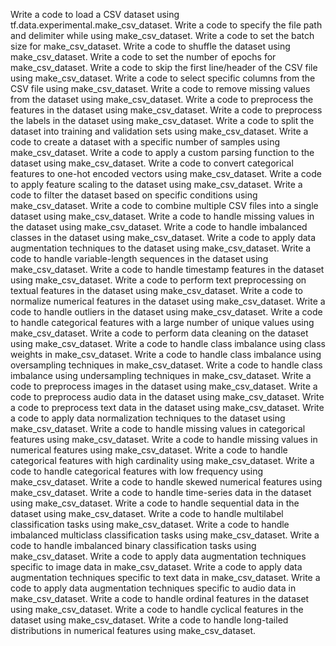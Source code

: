 Write a code to load a CSV dataset using tf.data.experimental.make_csv_dataset.
Write a code to specify the file path and delimiter while using make_csv_dataset.
Write a code to set the batch size for make_csv_dataset.
Write a code to shuffle the dataset using make_csv_dataset.
Write a code to set the number of epochs for make_csv_dataset.
Write a code to skip the first line/header of the CSV file using make_csv_dataset.
Write a code to select specific columns from the CSV file using make_csv_dataset.
Write a code to remove missing values from the dataset using make_csv_dataset.
Write a code to preprocess the features in the dataset using make_csv_dataset.
Write a code to preprocess the labels in the dataset using make_csv_dataset.
Write a code to split the dataset into training and validation sets using make_csv_dataset.
Write a code to create a dataset with a specific number of samples using make_csv_dataset.
Write a code to apply a custom parsing function to the dataset using make_csv_dataset.
Write a code to convert categorical features to one-hot encoded vectors using make_csv_dataset.
Write a code to apply feature scaling to the dataset using make_csv_dataset.
Write a code to filter the dataset based on specific conditions using make_csv_dataset.
Write a code to combine multiple CSV files into a single dataset using make_csv_dataset.
Write a code to handle missing values in the dataset using make_csv_dataset.
Write a code to handle imbalanced classes in the dataset using make_csv_dataset.
Write a code to apply data augmentation techniques to the dataset using make_csv_dataset.
Write a code to handle variable-length sequences in the dataset using make_csv_dataset.
Write a code to handle timestamp features in the dataset using make_csv_dataset.
Write a code to perform text preprocessing on textual features in the dataset using make_csv_dataset.
Write a code to normalize numerical features in the dataset using make_csv_dataset.
Write a code to handle outliers in the dataset using make_csv_dataset.
Write a code to handle categorical features with a large number of unique values using make_csv_dataset.
Write a code to perform data cleaning on the dataset using make_csv_dataset.
Write a code to handle class imbalance using class weights in make_csv_dataset.
Write a code to handle class imbalance using oversampling techniques in make_csv_dataset.
Write a code to handle class imbalance using undersampling techniques in make_csv_dataset.
Write a code to preprocess images in the dataset using make_csv_dataset.
Write a code to preprocess audio data in the dataset using make_csv_dataset.
Write a code to preprocess text data in the dataset using make_csv_dataset.
Write a code to apply data normalization techniques to the dataset using make_csv_dataset.
Write a code to handle missing values in categorical features using make_csv_dataset.
Write a code to handle missing values in numerical features using make_csv_dataset.
Write a code to handle categorical features with high cardinality using make_csv_dataset.
Write a code to handle categorical features with low frequency using make_csv_dataset.
Write a code to handle skewed numerical features using make_csv_dataset.
Write a code to handle time-series data in the dataset using make_csv_dataset.
Write a code to handle sequential data in the dataset using make_csv_dataset.
Write a code to handle multilabel classification tasks using make_csv_dataset.
Write a code to handle imbalanced multiclass classification tasks using make_csv_dataset.
Write a code to handle imbalanced binary classification tasks using make_csv_dataset.
Write a code to apply data augmentation techniques specific to image data in make_csv_dataset.
Write a code to apply data augmentation techniques specific to text data in make_csv_dataset.
Write a code to apply data augmentation techniques specific to audio data in make_csv_dataset.
Write a code to handle ordinal features in the dataset using make_csv_dataset.
Write a code to handle cyclical features in the dataset using make_csv_dataset.
Write a code to handle long-tailed distributions in numerical features using make_csv_dataset.